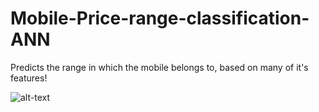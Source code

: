 # Mobile-Price-range-classification-ANN
Predicts the range in which the mobile belongs to, based on many of it's features!

![alt-text](https://tfipost.com/wp-content/uploads/2022/11/iPhone-15-back-view.jpg)
